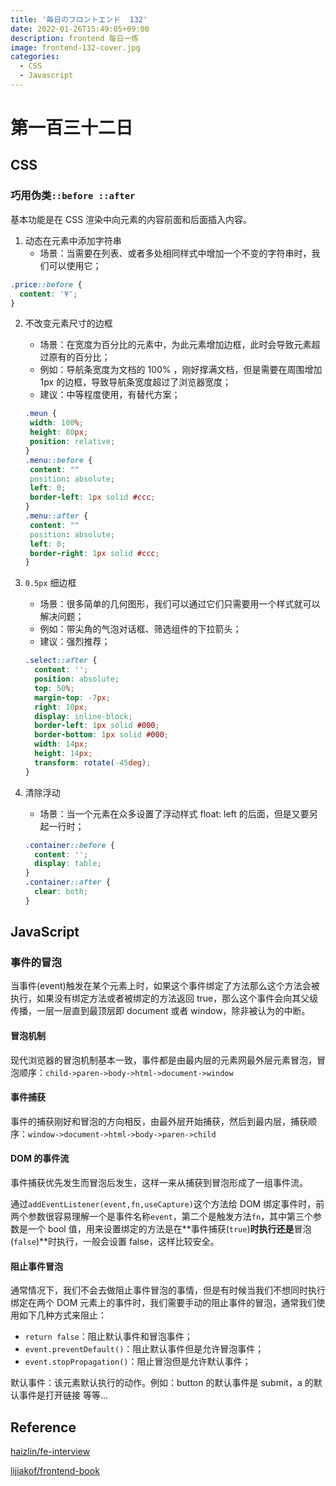 ```yaml
---
title: '毎日のフロントエンド  132'
date: 2022-01-26T15:49:05+09:00
description: frontend 每日一练
image: frontend-132-cover.jpg
categories:
  - CSS
  - Javascript
---
```


# 第一百三十二日

## CSS

### 巧用伪类`::before ::after`

基本功能是在 CSS 渲染中向元素的内容前面和后面插入内容。

1. 动态在元素中添加字符串
   - 场景：当需要在列表、或者多处相同样式中增加一个不变的字符串时，我们可以使用它；

```css
.price::before {
  content: '¥';
}
```

2. 不改变元素尺寸的边框

   - 场景：在宽度为百分比的元素中，为此元素增加边框，此时会导致元素超过原有的百分比；
   - 例如：导航条宽度为文档的 100% ，刚好撑满文档，但是需要在周围增加 1px 的边框，导致导航条宽度超过了浏览器宽度；
   - 建议：中等程度使用，有替代方案；

   ```css
   .meun {
    width: 100%;
    height: 80px;
    position: relative;
   }
   .menu::before {
    content: ""
    position: absolute;
    left: 0;
    border-left: 1px solid #ccc;
   }
   .menu::after {
    content: ""
    position: absolute;
    left: 0;
    border-right: 1px solid #ccc;
   }

   ```

3. `0.5px` 细边框

   - 场景：很多简单的几何图形，我们可以通过它们只需要用一个样式就可以解决问题；
   - 例如：带尖角的气泡对话框、筛选组件的下拉箭头；
   - 建议：强烈推荐；

   ```css
   .select::after {
     content: '';
     position: absolute;
     top: 50%;
     margin-top: -7px;
     right: 10px;
     display: inline-block;
     border-left: 1px solid #000;
     border-bottom: 1px solid #000;
     width: 14px;
     height: 14px;
     transform: rotate(-45deg);
   }
   ```

4. 清除浮动
   - 场景：当一个元素在众多设置了浮动样式 float: left 的后面，但是又要另起一行时；
   ```css
   .container::before {
     content: '';
     display: table;
   }
   .container::after {
     clear: both;
   }
   ```

## JavaScript

### 事件的冒泡

当事件(event)触发在某个元素上时，如果这个事件绑定了方法那么这个方法会被执行，如果没有绑定方法或者被绑定的方法返回 true，那么这个事件会向其父级传播，一层一层直到最顶层即 document 或者 window，除非被认为的中断。

#### 冒泡机制

现代浏览器的冒泡机制基本一致，事件都是由最内层的元素网最外层元素冒泡，冒泡顺序：`child->paren->body->html->document->window`

#### 事件捕获

事件的捕获刚好和冒泡的方向相反，由最外层开始捕获，然后到最内层，捕获顺序：`window->document->html->body->paren->child`

#### DOM 的事件流

事件捕获优先发生而冒泡后发生，这样一来从捕获到冒泡形成了一组事件流。

通过`addEventListener(event,fn,useCapture)`这个方法给 DOM 绑定事件时，前两个参数很容易理解一个是事件名称`event`，第二个是触发方法`fn`，其中第三个参数是一个 bool 值，用来设置绑定的方法是在**事件捕获(`true`)**时执行还是**冒泡(`false`)**时执行，一般会设置 false，这样比较安全。

#### 阻止事件冒泡

通常情况下，我们不会去做阻止事件冒泡的事情，但是有时候当我们不想同时执行绑定在两个 DOM 元素上的事件时，我们需要手动的阻止事件的冒泡，通常我们使用如下几种方式来阻止：

- `return false`：阻止默认事件和冒泡事件；
- `event.preventDefault()`：阻止默认事件但是允许冒泡事件；
- `event.stopPropagation()`：阻止冒泡但是允许默认事件；

默认事件：该元素默认执行的动作。例如：button 的默认事件是 submit，a 的默认事件是打开链接 等等...

## Reference

[haizlin/fe-interview](https://github.com/haizlin/fe-interview/blob/master/category/history.md)

[lijiakof/frontend-book](https://github.com/lijiakof/frontend-book)
